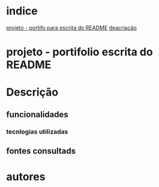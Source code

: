 # indice
[ projeto - portifo para escrita do README]()
[deacriação]()

# projeto - portifolio escrita do README

# Descrição

## funcionalidades

### tecnlogias utilizadas 

## fontes consultads

# autores 
